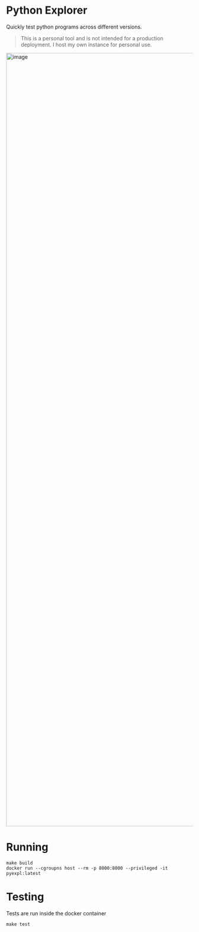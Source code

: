 # Python Explorer
Quickly test python programs across different versions.

> This is a personal tool and is not intended for a production deployment. I host my own instance for personal use.

<img width="3408" height="2083" alt="image" src="https://github.com/user-attachments/assets/ba2f2b13-fa40-4d58-8023-0a4997052932" />

# Running
```
make build
docker run --cgroupns host --rm -p 8000:8000 --privileged -it pyexpl:latest
```

# Testing
Tests are run inside the docker container
```
make test
```
